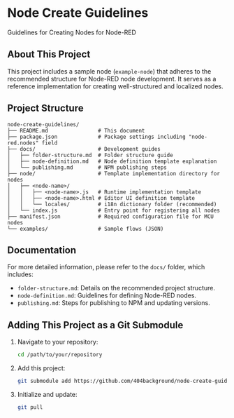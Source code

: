 # Node Create Guidelines

Guidelines for Creating Nodes for Node-RED

## About This Project

This project includes a sample node (`example-node`) that adheres to the recommended structure for Node-RED node development. It serves as a reference implementation for creating well-structured and localized nodes.

## Project Structure

```
node-create-guidelines/  
├── README.md                # This document  
├── package.json             # Package settings including "node-red.nodes" field  
├── docs/                    # Development guides  
│   ├── folder-structure.md  # Folder structure guide  
│   ├── node-definition.md   # Node definition template explanation  
│   └── publishing.md        # NPM publishing steps  
├── node/                    # Template implementation directory for nodes  
│   ├── <node-name>/         
│   │   ├── <node-name>.js   # Runtime implementation template  
│   │   ├── <node-name>.html # Editor UI definition template  
│   │   └── locales/         # i18n dictionary folder (recommended)  
│   └── index.js             # Entry point for registering all nodes  
├── manifest.json            # Required configuration file for MCU nodes  
└── examples/                # Sample flows (JSON)  
```

## Documentation

For more detailed information, please refer to the `docs/` folder, which includes:

- `folder-structure.md`: Details on the recommended project structure.
- `node-definition.md`: Guidelines for defining Node-RED nodes.
- `publishing.md`: Steps for publishing to NPM and updating versions.

## Adding This Project as a Git Submodule

1. Navigate to your repository:
   ```bash
   cd /path/to/your/repository
   ```

2. Add this project:
   ```bash
   git submodule add https://github.com/404background/node-create-guidelines.git node-create-guidelines
   ```

3. Initialize and update:
   ```bash
   git pull
   ```
